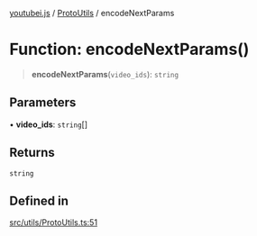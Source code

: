 [youtubei.js](../../../README.md) / [ProtoUtils](../README.md) / encodeNextParams

# Function: encodeNextParams()

> **encodeNextParams**(`video_ids`): `string`

## Parameters

• **video\_ids**: `string`[]

## Returns

`string`

## Defined in

[src/utils/ProtoUtils.ts:51](https://github.com/LuanRT/YouTube.js/blob/e1650e12979e68b9546bc63989f86b651960a10a/src/utils/ProtoUtils.ts#L51)
